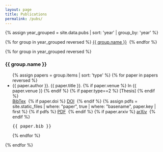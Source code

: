 ```yaml
---
layout: page
title: Publications
permalink: /pubs/
---
```


{% assign year_grouped = site.data.pubs | sort: 'year' | group_by: 'year' %}
<p>
{% for group in year_grouped reversed %}
  <a href="#{{ group.name }}">{{ group.name }}</a>&nbsp;
{% endfor %}
</p>
<div id='bib'>
{% for group in year_grouped reversed %}
  <h3 id="{{ group.name }}">{{ group.name }}</h3>
  <ul>
{% assign papers = group.items | sort: 'type' %}
{% for paper in papers reversed %}
  <li id="{{ paper.key }}">
    {{ paper.author }}. <span class="pub-title">{{ paper.title }}</span>. {% if paper.venue %} In {{ paper.venue }} {% endif %} {% if paper.type==2 %} [Thesis] {% endif %} <br />
    <a href="#a{{ paper.key }}">BibTex</a>&nbsp;
    {% if paper.doi %}
    <a href="http://dx.doi.org/{{ paper.doi }}">DOI</a>&nbsp;
    {% endif %}
    {% assign pdfs = site.static_files | where: "paper", true | where: "basename", paper.key | first %}
    {% if pdfs %}
    <a href="{{ paper.key | prepend: "papers/" | relative_url }}.pdf">PDF</a>&nbsp;
    {% endif %}
    {% if paper.arxiv %}
    <a href="{{ paper.arxiv }}">arXiv</a>&nbsp;
    {% endif %}
    <pre id='a{{ paper.key }}' class='bib'>{{ paper.bib }}</pre>
  </li>
{% endfor %}
  </ul>
{% endfor %}
</div>

